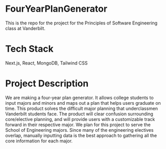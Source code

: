 # FourYearPlanGenerator
This is the repo for the project for the Principles of Software Engineering class at Vanderbilt. 

# Tech Stack
Next.js, React, MongoDB, Tailwind CSS

# Project Description
We are making a four-year plan generator. It allows college students to input majors and minors and maps out a plan that helps users graduate on time. This product solves the difficult major planning that underclassmen Vanderbilt students face. The product will clear confusion surrounding core/elective planning, and will provide users with a customizable track forward in their respective major. We plan for this project to serve the School of Engineering majors. Since many of the engineering electives overlap, manually inputting data is the best approach to gathering all the core information for each major.

